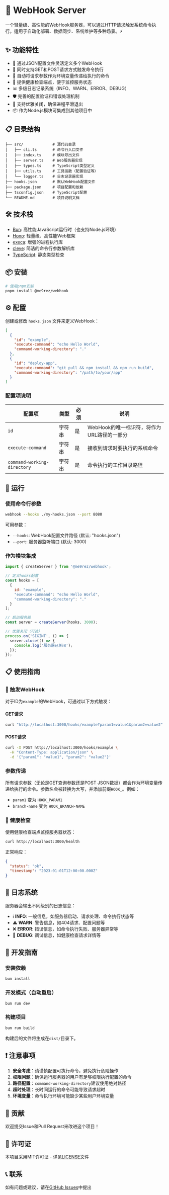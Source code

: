 # 🚀 WebHook Server

一个轻量级、高性能的WebHook服务器，可以通过HTTP请求触发系统命令执行。适用于自动化部署、数据同步、系统维护等多种场景。⚡

## ✨ 功能特性

- 📝 通过JSON配置文件灵活定义多个WebHook
- 🔄 同时支持GET和POST请求方式触发命令执行
- 🔧 自动将请求参数作为环境变量传递给执行的命令
- 🏥 提供健康检查端点，便于监控服务状态
- 📊 多级日志记录系统（INFO、WARN、ERROR、DEBUG）
- 🛡️ 完善的配置验证和错误处理机制
- 🎯 支持优雅关闭，确保进程平滑退出
- 📦 作为Node.js模块可集成到其他项目中

## 📋 目录结构

```text
├── src/             # 源代码目录
│   ├── cli.ts       # 命令行入口文件
│   ├── index.ts     # 模块导出文件
│   ├── server.ts    # Web服务器实现
│   ├── types.ts     # TypeScript类型定义
│   ├── utils.ts     # 工具函数（配置验证等）
│   └── logger.ts    # 日志记录器实现
├── hooks.json       # 默认WebHook配置文件
├── package.json     # 项目配置和依赖
├── tsconfig.json    # TypeScript配置
└── README.md        # 项目说明文档
```

## 🛠️ 技术栈

- [Bun](https://bun.sh/): 高性能JavaScript运行时（也支持Node.js环境）
- [Hono](https://hono.dev/): 轻量级、高性能Web框架
- [execa](https://github.com/sindresorhus/execa): 增强的进程执行库
- [cleye](https://github.com/privatenumber/cleye): 简洁的命令行参数解析库
- [TypeScript](https://www.typescriptlang.org/): 静态类型检查

## 📦 安装

```bash
# 使用pnpm安装
pnpm install @me9rez/webhook
```

## ⚙️ 配置

创建或修改 `hooks.json` 文件来定义WebHook：

```json
[
  {
    "id": "example",
    "execute-command": "echo Hello World",
    "command-working-directory": "."
  },
  {
    "id": "deploy-app",
    "execute-command": "git pull && npm install && npm run build",
    "command-working-directory": "/path/to/your/app"
  }
]
```

### 配置项说明

| 配置项 | 类型 | 必须 | 说明 |
|--------|------|------|------|
| `id` | 字符串 | 是 | WebHook的唯一标识符，将作为URL路径的一部分 |
| `execute-command` | 字符串 | 是 | 接收到请求时要执行的系统命令 |
| `command-working-directory` | 字符串 | 是 | 命令执行的工作目录路径 |

## 🚀 运行

### 使用命令行参数

```bash
webhook --hooks ./my-hooks.json --port 8080
```

可用参数：

- `--hooks`: WebHook配置文件路径 (默认: "hooks.json")
- `--port`: 服务器监听端口 (默认: 3000)

### 作为模块集成

```javascript
import { createServer } from '@me9rez/webhook';

// 定义hooks配置
const hooks = [
  {
    id: "example",
    "execute-command": "echo Hello World",
    "command-working-directory": "."
  }
];

// 启动服务器
const server = createServer(hooks, 3000);

// 优雅关闭（可选）
process.on('SIGINT', () => {
  server.close(() => {
    console.log('服务器已关闭');
  });
});
```

## 📋 使用指南

### 🔘 触发WebHook

对于ID为`example`的WebHook，可通过以下方式触发：

#### GET请求

```bash
curl "http://localhost:3000/hooks/example?param1=value1&param2=value2"
```

#### POST请求

```bash
curl -X POST http://localhost:3000/hooks/example \
  -H "Content-Type: application/json" \
  -d '{"param1": "value1", "param2": "value2"}'
```

### 参数传递

所有请求参数（无论是GET查询参数还是POST JSON数据）都会作为环境变量传递给执行的命令。参数名会被转换为大写，并添加前缀`HOOK_`。例如：

- `param1` 变为 `HOOK_PARAM1`
- `branch-name` 变为 `HOOK_BRANCH-NAME`

### 🏥 健康检查

使用健康检查端点监控服务器状态：

```bash
curl http://localhost:3000/health
```

正常响应：

```json
{
  "status": "ok",
  "timestamp": "2023-01-01T12:00:00.000Z"
}
```

## 📜 日志系统

服务器会输出不同级别的日志信息：

- ℹ️ **INFO**: 一般信息，如服务器启动、请求处理、命令执行状态等
- ⚠️ **WARN**: 警告信息，如404请求、配置问题等
- ❌ **ERROR**: 错误信息，如命令执行失败、服务器异常等
- 🐛 **DEBUG**: 调试信息，如健康检查请求详情等

## 🔧 开发指南

### 安装依赖

```bash
bun install
```

### 开发模式（自动重启）

```bash
bun run dev
```

### 构建项目

```bash
bun run build
```

构建后的文件将生成在`dist/`目录下。

## ❗ 注意事项

1. **安全考虑**：请谨慎配置可执行命令，避免执行危险操作
2. **权限问题**：确保运行服务器的用户有足够权限执行配置的命令
3. **路径配置**：`command-working-directory`建议使用绝对路径
4. **超时处理**：长时间运行的命令可能导致请求超时
5. **环境变量**：命令执行环境可能缺少某些用户环境变量

## 🤝 贡献

欢迎提交Issue和Pull Request来改进这个项目！

## 📝 许可证

本项目采用MIT许可证 - 详见[LICENSE](LICENSE)文件

## 📞 联系

如有问题或建议，请在[GitHub Issues](https://github.com/me9rez/webhook/issues)中提出

